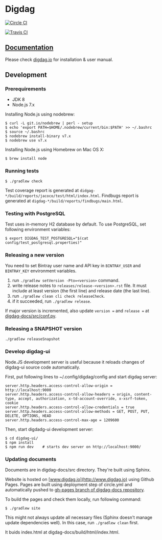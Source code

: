 # Digdag

[![Circle CI](https://circleci.com/gh/treasure-data/digdag.svg?style=svg&circle-token=8ccc5c665022ce4d1ee05cf7b829c84877387a6c)](https://circleci.com/gh/treasure-data/digdag)

[![Travis CI](https://travis-ci.org/treasure-data/digdag.svg?branch=master)](https://travis-ci.org/treasure-data/digdag)

## [Documentation](http://digdag.io)

Please check [digdag.io](http://digdag.io) for installation & user manual.

## Development

### Prerequirements

* JDK 8
* Node.js 7.x

Installing Node.js using nodebrew:

```
$ curl -L git.io/nodebrew | perl - setup
$ echo 'export PATH=$HOME/.nodebrew/current/bin:$PATH' >> ~/.bashrc
$ source ~/.bashrc
$ nodebrew install-binary v7.x
$ nodebrew use v7.x
```

Installing Node.js using Homebrew on Mac OS X:

```
$ brew install node
```

### Running tests

```
$ ./gradlew check
```

Test coverage report is generated at `didgag-*/build/reports/jacoco/test/html/index.html`.
Findbugs report is generated at `digdag-*/build/reports/findbugs/main.html`.

### Testing with PostgreSQL

Test uses in-memory H2 database by default. To use PostgreSQL, set following environment variables:

```
$ export DIGDAG_TEST_POSTGRESQL="$(cat config/test_postgresql.properties)"
```

### Releasing a new version

You need to set Bintray user name and API key in `BINTRAY_USER` and `BINTRAY_KEY` environment variables.

1. run `./gradlew setVersion -Pto=<version>` command.
2. write release notes to `releases/release-<version>.rst` file. It must include at least version (the first line) and release date (the last line).
3. run `./gradlew clean cli check releaseCheck`.
4. if it succeeded, run `./gradlew release`.

If major version is incremented, also update `version =` and `release =` at [digdag-docs/src/conf.py](digdag-docs/src/conf.py).


### Releasing a SNAPSHOT version

```
./gradlew releaseSnapshot
```


### Develop digdag-ui

Node.JS development server is useful because it reloads changes of digdag-ui source code automatically.

First, put following lines to ~/.config/digdag/config and start digdag server:

```
server.http.headers.access-control-allow-origin = http://localhost:9000
server.http.headers.access-control-allow-headers = origin, content-type, accept, authorization, x-td-account-override, x-xsrf-token, cookie
server.http.headers.access-control-allow-credentials = true
server.http.headers.access-control-allow-methods = GET, POST, PUT, DELETE, OPTIONS, HEAD
server.http.headers.access-control-max-age = 1209600
```

Then, start digdadg-ui development server:

```
$ cd digdag-ui/
$ npm install
$ npm run dev    # starts dev server on http://localhost:9000/
```


### Updating documents

Documents are in digdag-docs/src directory. They're built using Sphinx.

Website is hosted on [www.digdag.io](http://www.digdag.io) using Github Pages. Pages are built using deployment step of circle.yml and automatically pushed to [gh-pages branch of digdag-docs repository](https://github.com/treasure-data/digdag-docs/tree/gh-pages).

To build the pages and check them locally, run following command:

```
$ ./gradlew site
```

This might not always update all necessary files (Sphinx doesn't manage update dependencies well). In this case, run `./gradlew clean` first.

It buids index.html at digdag-docs/build/html/index.html.

